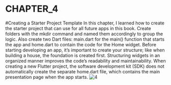 # CHAPTER_4
#Creating a Starter Project Template
In this chapter, I learned how to create the starter project that can use for all future apps in this book. Create folders with the mkdir command and named them accordingly to group the logic. Also create two Dart files: main.dart for the main() function that starts the app and home.dart to contain the code for the Home widget. Before starting developing an app, it’s important to create your structure; like when building a house, the foundation is created first. Structuring widgets in an organized manner improves the code’s readability and maintainability. When creating a new Flutter project, the software development kit (SDK) does not automatically create the separate home.dart file, which contains the main presentation page when the app starts.
![4](https://github.com/user-attachments/assets/7454c687-89b7-4db2-9406-43fbc28573d2)

